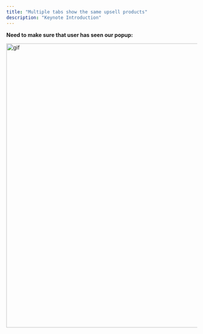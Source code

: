```yaml
---
title: "Multiple tabs show the same upsell products"
description: "Keynote Introduction"
---
```


**Need to make sure that user has seen our popup:**

<img src="/keynotesw/fig.gif" alt="gif" height="750"/>
